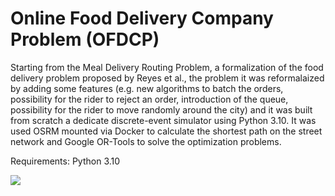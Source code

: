 # Online Food Delivery Company Problem (OFDCP)

Starting from the Meal Delivery Routing Problem, a formalization of the food delivery problem proposed by Reyes et al., the problem it was reformalaized by adding some features (e.g. new algorithms to batch the orders, possibility for the rider to reject an order, introduction of the queue, possibility for the rider to move randomly around the city) and it was built from scratch a dedicate discrete-event simulator using Python 3.10. It was used OSRM mounted via Docker to calculate the shortest path on the street network and Google OR-Tools to solve the optimization problems. 

Requirements: Python 3.10

<img src="https://raw.githubusercontent.com/maurosaladino/food-delivery-simulator/main/public/demo.gif">
